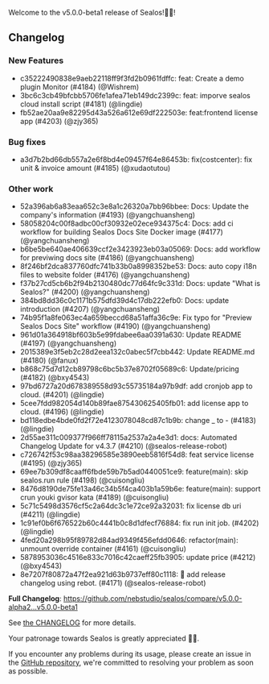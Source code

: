 Welcome to the v5.0.0-beta1 release of Sealos!🎉🎉!



## Changelog
### New Features
* c35222490838e9aeb22118ff9f3fd2b0961fdffc: feat: Create a demo plugin Monitor (#4184) (@Wishrem)
* 3bc6c3cb49bfcbb5706fe1afea71eb149dc2399c: feat: imporve sealos cloud install script (#4181) (@lingdie)
* fb52ae20aa9e82295d43a526a612e69df222503e: feat:frontend license app (#4203) (@zjy365)
### Bug fixes
* a3d7b2bd66db557a2e6f8bd4e09457f64e86453b: fix(costcenter): fix unit & invoice amount (#4185) (@xudaotutou)
### Other work
* 52a396ab6a83eaa652c3e8a1c26320a7bb96bbee: Docs: Update the company's information (#4193) (@yangchuansheng)
* 58058204c00f8adbc00cf30932e02ece934375c4: Docs: add ci workflow for building Sealos Docs Site Docker image (#4177) (@yangchuansheng)
* b6be5be640ae406639ccf2e3423923eb03a05069: Docs: add workflow for previwing docs site (#4186) (@yangchuansheng)
* 8f246bf2dca837760dfc741b33b0a8998352be53: Docs: auto copy i18n files to website folder (#4176) (@yangchuansheng)
* f37b27cd5cb6b2f94b2130480dc77d64fc9c331d: Docs: update "What is Sealos?" (#4200) (@yangchuansheng)
* 384bd8dd36c0c1171b575dfd39d4c17db222efb0: Docs: update introduction (#4207) (@yangchuansheng)
* 74b95f1a8fe063ec4a659beccd68a51affa36c9e: Fix typo for "Preview Sealos Docs Site" workflow (#4190) (@yangchuansheng)
* 961d01a364918bf603b5e99fdabee6aa0391a630: Update README (#4197) (@yangchuansheng)
* 2015389e3f5eb2c28d2eea132c0abec5f7cbb442: Update README.md (#4180) (@fanux)
* b868c75d7d12cb89798c6bc5b37e8702f05689c6: Update/pricing (#4182) (@bxy4543)
* 97bd6727a20d678389558d93c55735184a97b9df: add cronjob app to cloud. (#4201) (@lingdie)
* 5cee7fdd982054d140b89fae875430625405fb01: add license app to cloud. (#4196) (@lingdie)
* bd118edbe4bde0fd2f72e4123078048cd87c1b9b: change _ to - (#4183) (@lingdie)
* 2d55ae311c009377f966ff78115a2537a2a4e3d1: docs: Automated Changelog Update for v4.3.7 (#4210) (@sealos-release-robot)
* c726742f53c98aa38296585e3890eeb5816f54d8: feat service license (#4195) (@zjy365)
* 69ee7b309df8caaff6fbde59b7b5ad0440051ce9: feature(main): skip sealos.run rule (#4198) (@cuisongliu)
* 8476d8190de75fe13a46c34b5f4ca403b1a59b6e: feature(main): support crun youki gvisor kata (#4189) (@cuisongliu)
* 5c71c5498d3576cf5c2a64dc3c1e72ce92a32031: fix license db uri (#4211) (@lingdie)
* 1c91ef0b6f676522b60c4441b0c8d1dfecf76884: fix run init job. (#4202) (@lingdie)
* 4fed20a298b95f89782d84ad9349f456efdd0646: refactor(main): unmount override container (#4161) (@cuisongliu)
* 5878953036c4516e833c7016c42caeff25fb3905: update price (#4212) (@bxy4543)
* 8e7207f80872a47f2ea921d63b9737eff80c1118: 🤖 add release changelog using rebot. (#4171) (@sealos-release-robot)

**Full Changelog**: https://github.com/nebstudio/sealos/compare/v5.0.0-alpha2...v5.0.0-beta1

See [the CHANGELOG](https://github.com/nebstudio/sealos/blob/main/CHANGELOG/CHANGELOG.md) for more details.

Your patronage towards Sealos is greatly appreciated 🎉🎉.

If you encounter any problems during its usage, please create an issue in the [GitHub repository](https://github.com/nebstudio/sealos), we're committed to resolving your problem as soon as possible.
